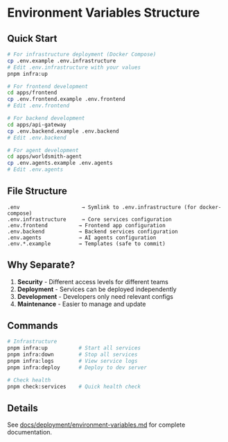 # Environment Variables Structure

## Quick Start

```bash
# For infrastructure deployment (Docker Compose)
cp .env.example .env.infrastructure
# Edit .env.infrastructure with your values
pnpm infra:up

# For frontend development
cd apps/frontend
cp .env.frontend.example .env.frontend
# Edit .env.frontend

# For backend development
cd apps/api-gateway
cp .env.backend.example .env.backend
# Edit .env.backend

# For agent development
cd apps/worldsmith-agent
cp .env.agents.example .env.agents
# Edit .env.agents
```

## File Structure

```
.env                    → Symlink to .env.infrastructure (for docker-compose)
.env.infrastructure     → Core services configuration
.env.frontend          → Frontend app configuration
.env.backend           → Backend services configuration
.env.agents            → AI agents configuration
.env.*.example         → Templates (safe to commit)
```

## Why Separate?

1. **Security** - Different access levels for different teams
2. **Deployment** - Services can be deployed independently  
3. **Development** - Developers only need relevant configs
4. **Maintenance** - Easier to manage and update

## Commands

```bash
# Infrastructure
pnpm infra:up          # Start all services
pnpm infra:down        # Stop all services
pnpm infra:logs        # View service logs
pnpm infra:deploy      # Deploy to dev server

# Check health
pnpm check:services    # Quick health check
```

## Details

See [docs/deployment/environment-variables.md](docs/deployment/environment-variables.md) for complete documentation.